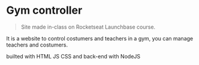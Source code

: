 # Gym controller
> Site made in-class on Rocketseat Launchbase course.

It is a website to control costumers and teachers in a gym, you can manage teachers and costumers.

builted with HTML JS CSS and back-end with NodeJS
